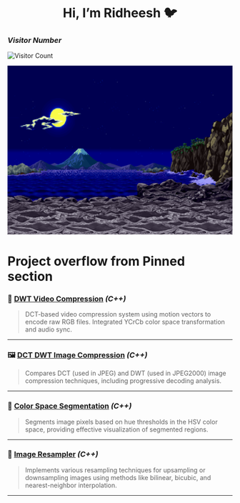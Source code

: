<div align="center">
<h1> Hi, I’m Ridheesh 🐦 </h1> 
</div>

### *Visitor Number* 

![Visitor Count](https://profile-counter.glitch.me/{RidheeshAmarthya}/count.svg)

<img src="https://github.com/RidheeshAmarthya/RidheeshAmarthya/blob/main/wallpaper.gif">

# **Project overflow from Pinned section**

### 🎥 **[DWT Video Compression](https://github.com/RidheeshAmarthya/DWT-VideoCompression)** *(C++)*  
> DCT-based video compression system using motion vectors to encode raw RGB files. Integrated YCrCb color space transformation and audio sync.
---

### 🖼️ **[DCT DWT Image Compression](https://github.com/RidheeshAmarthya/DCT-DWT-compression)** *(C++)*  
> Compares DCT (used in JPEG) and DWT (used in JPEG2000) image compression techniques, including progressive decoding analysis.

---

### 🎨 **[Color Space Segmentation](https://github.com/RidheeshAmarthya/color-space-segmentation)** *(C++)*  
> Segments image pixels based on hue thresholds in the HSV color space, providing effective visualization of segmented regions.

---

### 🔗 **[Image Resampler](https://github.com/RidheeshAmarthya/image-resampler)** *(C++)*  
> Implements various resampling techniques for upsampling or downsampling images using methods like bilinear, bicubic, and nearest-neighbor interpolation.

---

<style>
.typing::after {
  content: "Building Systems..."; 
  display: inline-block;
  overflow: hidden;
  white-space: nowrap;
  border-right: 2px solid black;
  animation: typing 3s steps(20, end) infinite alternate, blink 0.5s step-end infinite;
}

@keyframes typing {
  from { width: 0; }
  to { width: 100%; }
}

@keyframes blink {
  50% { border-color: transparent; }
}
</style>
